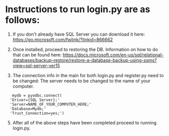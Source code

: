 # Instructions to run login.py are as follows:
1. If you don't already have SQL Server you can download it here: https://go.microsoft.com/fwlink/?linkid=866662

2. Once installed, proceed to restoring the DB. Information on how to do that can be found here: https://docs.microsoft.com/en-us/sql/relational-databases/backup-restore/restore-a-database-backup-using-ssms?view=sql-server-ver15

3. The connection info in the main for both login.py and register.py need to be changed:
   The server needs to be changed to the name of your computer.
  ```
     mydb = pyodbc.connect(
    'Driver={SQL Server};'
    'Server=NAME_OF_YOUR_COMPUTER_HERE;'
    'Database=Mydb;'
    'Trust_Connection=yes;')
  ```
5. After all of the above steps have been completed proceed to running login.py.
